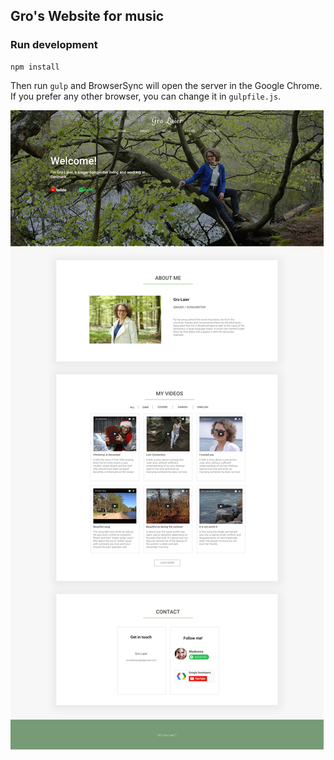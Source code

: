 ## Gro's Website for music

### Run development

```
npm install
```

Then run `gulp` and BrowserSync will open the server in the Google Chrome. If you prefer any other browser, 
you can change it in `gulpfile.js`.

![mockup](/src/assets/img/Gro_website_mockup.png "Mockup")